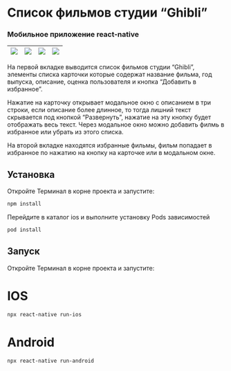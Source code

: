 # Список фильмов студии “Ghibli”
 <h3>Мобильное приложение react-native</h3>

![](gifs/6.gif)  |  ![](gifs/7.gif) |  ![](gifs/3.gif)  |  ![](gifs/4.gif)  |
:---------------:|:----------------:|:-----------------:|:-----------------:|

<p>
На первой вкладке выводится список фильмов студии “Ghibli”, элементы списка карточки которые содержат
название фильма, год выпуска, описание, оценка пользователя и кнопка “Добавить в избранное”.
</p>
<p>
Нажатие на карточку открывает модальное окно с описанием в три строки, если описание более длинное, то тогда лишний текст скрывается под кнопкой “Развернуть”,
нажатие на эту кнопку будет отображать весь текст. Через модальное окно можно добавить филмь в избранное или убрать из этого списка.</p>
<p>
На второй вкладке находятся избранные фильмы, фильм попадает в избранное по нажатию на кнопку на карточке или в модальном окне.
</p>

## Установка

Откройте Терминал в корне проекта и запустите:


```sh
npm install
```

Перейдите в каталог ios и выполните установку Pods зависимостей 

```sh
pod install
```

## Запуск

Откройте Терминал в корне проекта и запустите:

# IOS

```sh
npx react-native run-ios
```

# Android

```sh
npx react-native run-android
```

